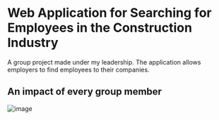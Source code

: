 # Web Application for Searching for Employees in the Construction Industry
A group project made under my leadership. The application allows employers to find employees to their companies.

## An impact of every group member
![image](https://github.com/Kstyk/Web-Application-for-Searching-for-Employees-in-the-Construction-Industry/assets/80002380/bbfd547c-be91-47e4-93da-6e318ca199ec)
